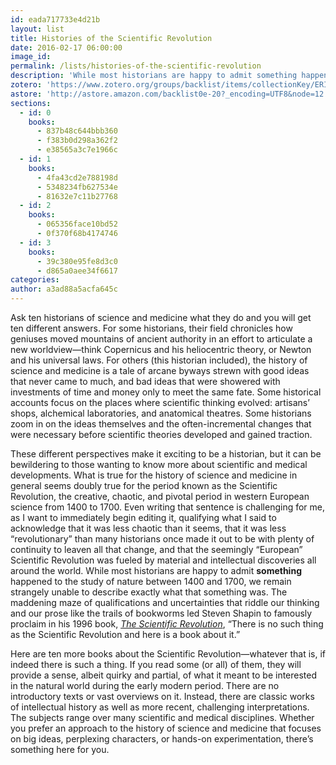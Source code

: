 ```yaml
---
id: eada717733e4d21b
layout: list
title: Histories of the Scientific Revolution
date: 2016-02-17 06:00:00
image_id: 
permalink: /lists/histories-of-the-scientific-revolution
description: 'While most historians are happy to admit something happened to the study of nature between 1400 and 1700, we remain strangely unable to describe exactly what that something was. The maddening maze of qualifications and uncertainties that riddle our thinking and our prose led Steven Shapin to famously proclaim in his 1996 book, _The Scientific Revolution_, “There is no such thing as the Scientific Revolution and here is a book about it.” Here are ten more books about the Scientific Revolution—if indeed there is such a thing.'
zotero: 'https://www.zotero.org/groups/backlist/items/collectionKey/ERIQNABW'
astore: 'http://astore.amazon.com/backlist0e-20?_encoding=UTF8&node=12'
sections: 
  - id: 0
    books:
      - 837b48c644bbb360
      - f383b0d298a362f2
      - e38565a3c7e1966c
  - id: 1
    books:
      - 4fa43cd2e788198d
      - 5348234fb627534e
      - 81632e7c11b27768
  - id: 2
    books:
      - 065356face10bd52
      - 0f370f68b4174746
  - id: 3
    books:
      - 39c380e95fe8d3c0
      - d865a0aee34f6617
categories:
author: a3ad88a5acfa645c
---
```

Ask ten historians of science and medicine what they do and you will get ten different answers. For some historians, their field chronicles how geniuses moved mountains of ancient authority in an effort to articulate a new worldview—think Copernicus and his heliocentric theory, or Newton and his universal laws. For others (this historian included), the history of science and medicine is a tale of arcane byways strewn with good ideas that never came to much, and bad ideas that were showered with investments of time and money only to meet the same fate. Some historical accounts focus on the places where scientific thinking evolved: artisans’ shops, alchemical laboratories, and anatomical theatres. Some historians zoom in on the ideas themselves and the often-incremental changes that were necessary before scientific theories developed and gained traction. 

These different perspectives make it exciting to be a historian, but it can be bewildering to those wanting to know more about scientific and medical developments. What is true for the history of science and medicine in general seems doubly true for the period known as the Scientific Revolution, the creative, chaotic, and pivotal period in western European science from 1400 to 1700. Even writing that sentence is challenging for me, as I want to immediately begin editing it, qualifying what I said to acknowledge that it was less chaotic than it seems, that it was less “revolutionary” than many historians once made it out to be with plenty of continuity to leaven all that change, and that the seemingly “European” Scientific Revolution was fueled by material and intellectual discoveries all around the world. While most historians are happy to admit **something** happened to the study of nature between 1400 and 1700, we remain strangely unable to describe exactly what that something was. The maddening maze of qualifications and uncertainties that riddle our thinking and our prose like the trails of bookworms led Steven Shapin to famously proclaim in his 1996 book, [_The Scientific Revolution_](http://www.amazon.com/exec/obidos/asin/0226750213/ref=nosim/backlist0e-20), “There is no such thing as the Scientific Revolution and here is a book about it.” 

Here are ten more books about the Scientific Revolution—whatever that is, if indeed there is such a thing. If you read some (or all) of them, they will provide a sense, albeit quirky and partial, of what it meant to be interested in the natural world during the early modern period. There are no introductory texts or vast overviews on it. Instead, there are classic works of intellectual history as well as more recent, challenging interpretations. The subjects range over many scientific and medical disciplines. Whether you prefer an approach to the history of science and medicine that focuses on big ideas, perplexing characters, or hands-on experimentation, there’s something here for you.